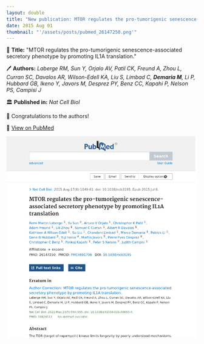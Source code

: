 ```yaml
---
layout: double
title: "New publication: MTOR regulates the pro-tumorigenic senescence-associated secretory phenotype by promoting IL1A translation"
date: 2015 Aug 01
thumbnail: "'/assets/posts/pubmed_26147250.png'"
---
```

📖 <strong>Title:</strong> "MTOR regulates the pro-tumorigenic senescence-associated secretory phenotype by promoting IL1A translation."  

🖊️ <strong>Authors:</strong> <em>Laberge RM, Sun Y, Orjalo AV, Patil CK, Freund A, Zhou L, Curran SC, Davalos AR, Wilson-Edell KA, Liu S, Limbad C, <strong>Demaria M</strong>, Li P, Hubbard GB, Ikeno Y, Javors M, Desprez PY, Benz CC, Kapahi P, Nelson PS, Campisi J</em>  

🏛️ <strong>Published in:</strong> <em>Nat Cell Biol</em>  

🎉 Congratulations to the authors!  

🔗 <a href="https://pubmed.ncbi.nlm.nih.gov/26147250/">View on PubMed</a>  

![Publication Image](/assets/posts/pubmed_26147250.png)
